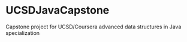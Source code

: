 # UCSDJavaCapstone
Capstone project for UCSD/Coursera advanced data structures in Java specialization
